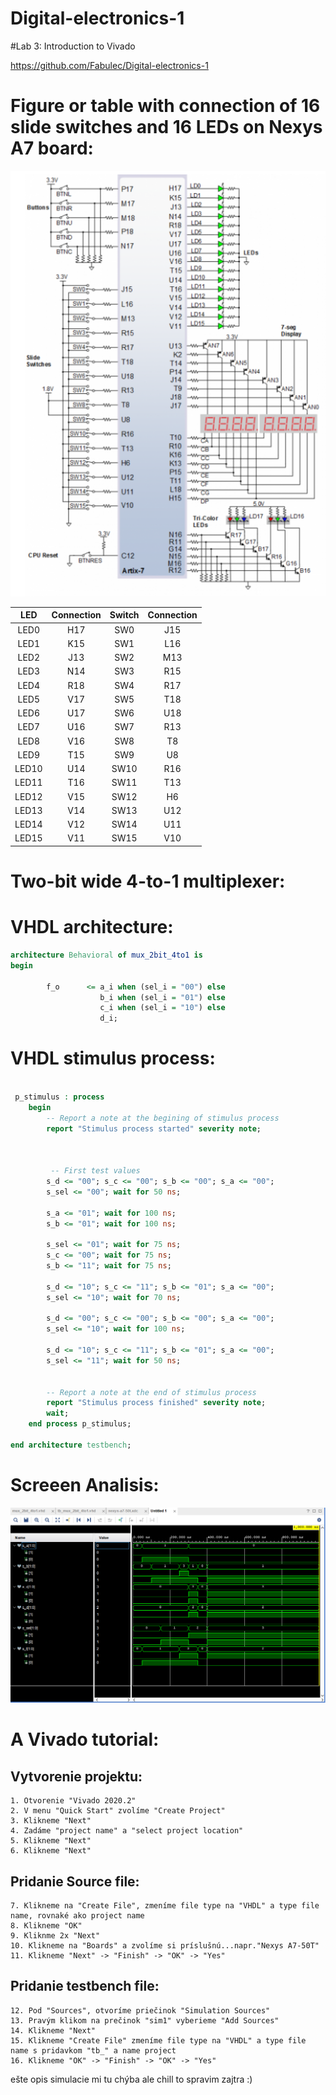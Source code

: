 # Digital-electronics-1

#Lab 3: Introduction to Vivado

https://github.com/Fabulec/Digital-electronics-1


# Figure or table with connection of 16 slide switches and 16 LEDs on Nexys A7 board:

![Screenshot od EDA Playground](Image/ledsw.png)


| LED | Connection | Switch | Connection | 
| :-: | :-: | :-: | :-: |
| LED0 | H17 | SW0 | J15 |
| LED1 | K15 | SW1 | L16 |
| LED2 | J13 | SW2 | M13 |
| LED3 | N14 | SW3 | R15 |
| LED4 | R18 | SW4 | R17 |
| LED5 | V17 | SW5 | T18 |
| LED6 | U17 | SW6 | U18 |
| LED7 | U16 | SW7 | R13 |
| LED8 | V16 | SW8 | T8 |
| LED9 | T15 | SW9 | U8 |
| LED10 | U14 | SW10 | R16 |
| LED11 | T16 | SW11 | T13 |
| LED12 | V15 | SW12 | H6 |
| LED13 | V14 | SW13 | U12 |
| LED14 | V12 | SW14 | U11 |
| LED15 | V11 | SW15 | V10 |


# Two-bit wide 4-to-1 multiplexer:

# VHDL architecture:

```vhdl
architecture Behavioral of mux_2bit_4to1 is
begin
    
        f_o      <= a_i when (sel_i = "00") else
		            b_i when (sel_i = "01") else
		            c_i when (sel_i = "10") else
		            d_i;

```

# VHDL stimulus process:

```vhdl

 p_stimulus : process
    begin
        -- Report a note at the begining of stimulus process
        report "Stimulus process started" severity note;


 
         -- First test values
        s_d <= "00"; s_c <= "00"; s_b <= "00"; s_a <= "00";
        s_sel <= "00"; wait for 50 ns;
        
        s_a <= "01"; wait for 100 ns;
        s_b <= "01"; wait for 100 ns;
        
        s_sel <= "01"; wait for 75 ns;
        s_c <= "00"; wait for 75 ns;
        s_b <= "11"; wait for 75 ns;
        
        s_d <= "10"; s_c <= "11"; s_b <= "01"; s_a <= "00"; 
        s_sel <= "10"; wait for 70 ns;
        
        s_d <= "00"; s_c <= "00"; s_b <= "00"; s_a <= "00"; 
        s_sel <= "10"; wait for 100 ns;
        
        s_d <= "10"; s_c <= "11"; s_b <= "01"; s_a <= "00";
        s_sel <= "11"; wait for 50 ns;
        
        
        -- Report a note at the end of stimulus process
        report "Stimulus process finished" severity note;
        wait;
    end process p_stimulus;

end architecture testbench;
```


# Screeen Analisis:

![Screenshot od EDA Playground](Image/graphanalisis.png)


# A Vivado tutorial:

## Vytvorenie projektu:

	1. Otvorenie "Vivado 2020.2"
	2. V menu "Quick Start" zvolíme "Create Project"
	3. Klikneme "Next"
	4. Zadáme "project name" a "select project location"
	5. Klikneme "Next"
	6. Klikneme "Next"

## Pridanie Source file:
	
	7. Klikneme na "Create File", zmeníme file type na "VHDL" a type file name, rovnaké ako project name 
	8. Klikneme "OK"
	9. Kliknme 2x "Next"
	10. Klikneme na "Boards" a zvolíme si príslušnú...napr."Nexys A7-50T"
	11. Klikneme "Next" -> "Finish" -> "OK" -> "Yes"

		
## Pridanie testbench file: 

	12. Pod "Sources", otvoríme priečinok "Simulation Sources"
	13. Pravým klikom na prečinok "sim1" vyberieme "Add Sources"
	14. Klikneme "Next" 
	15. Klikneme "Create File" zmeníme file type na "VHDL" a type file name s pridavkom "tb_" a name project
	16. Klikneme "OK" -> "Finish" -> "OK" -> "Yes"

ešte opis simulacie mi tu chýba ale chill to spravim zajtra :) 











